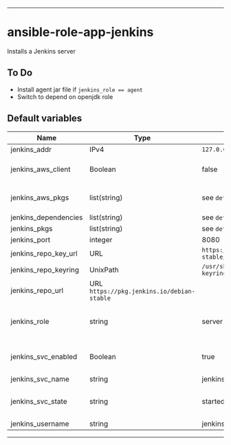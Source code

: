 ----
# ansible-role-app-jenkins
Installs a Jenkins server

## To Do
- Install agent jar file if `jenkins_role == agent`
- Switch to depend on openjdk role

## Default variables
| Name | Type | Value | Comments |
| ---- | ---- | ----- | -------- |
| jenkins_addr | IPv4 | `127.0.0.1` | localhost |
| jenkins_aws_client | Boolean | false | set to true if using, e.g. upload to S3 |
| jenkins_aws_pkgs | list(string) | see `defaults.yml` | packages to install if using AWS |
| jenkins_dependencies | list(string) | see `defaults.yml` ||
| jenkins_pkgs | list(string) | see `defaults.yml` ||
| jenkins_port | integer | 8080 ||
| jenkins_repo_key_url | URL | `https://pkg.jenkins.io/debian-stable/jenkins.io-2023.key` ||
| jenkins_repo_keyring | UnixPath | `/usr/share/keyrings/jenkins-keyring.asc` ||
| jenkins_repo_url | URL `https://pkg.jenkins.io/debian-stable` ||
| jenkins_role | string | server | if not `server` then anything will do |
| jenkins_svc_enabled | Boolean | true | will be set to false if `jenkins_role != server` |
| jenkins_svc_name | string | jenkins ||
| jenkins_svc_state | string | started | will be set to stopped if `jenkins_role != server` |
| jenkins_username | string | jenkins ||
----
